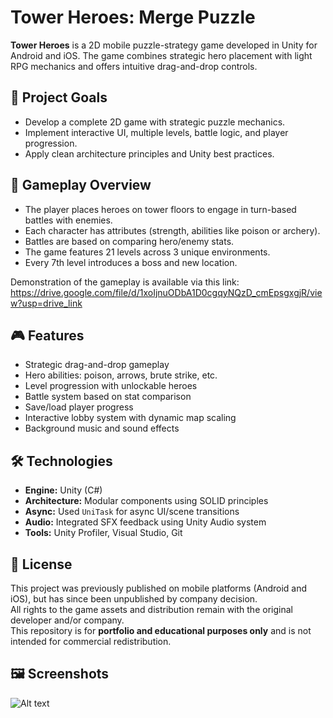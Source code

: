 # Tower Heroes: Merge Puzzle

**Tower Heroes** is a 2D mobile puzzle-strategy game developed in Unity for Android and iOS. The game combines strategic hero placement with light RPG mechanics and offers intuitive drag-and-drop controls.

## 🎯 Project Goals

- Develop a complete 2D game with strategic puzzle mechanics.
- Implement interactive UI, multiple levels, battle logic, and player progression.
- Apply clean architecture principles and Unity best practices.

## 🧩 Gameplay Overview

- The player places heroes on tower floors to engage in turn-based battles with enemies.
- Each character has attributes (strength, abilities like poison or archery).
- Battles are based on comparing hero/enemy stats.
- The game features 21 levels across 3 unique environments.
- Every 7th level introduces a boss and new location.

Demonstration of the gameplay is available via this link: https://drive.google.com/file/d/1xoIjnuODbA1D0cgqyNQzD_cmEpsgxgjR/view?usp=drive_link 

## 🎮 Features

- Strategic drag-and-drop gameplay
- Hero abilities: poison, arrows, brute strike, etc.
- Level progression with unlockable heroes
- Battle system based on stat comparison
- Save/load player progress
- Interactive lobby system with dynamic map scaling
- Background music and sound effects

## 🛠️ Technologies

- **Engine:** Unity (C#)
- **Architecture:** Modular components using SOLID principles
- **Async:** Used `UniTask` for async UI/scene transitions
- **Audio:** Integrated SFX feedback using Unity Audio system
- **Tools:** Unity Profiler, Visual Studio, Git


## 📄 License

This project was previously published on mobile platforms (Android and iOS), but has since been unpublished by company decision.  
All rights to the game assets and distribution remain with the original developer and/or company.  
This repository is for **portfolio and educational purposes only** and is not intended for commercial redistribution.

## 🖼️ Screenshots
![Alt text](relative%20path/to/Picture1.jpg?raw=true "Title")
 
